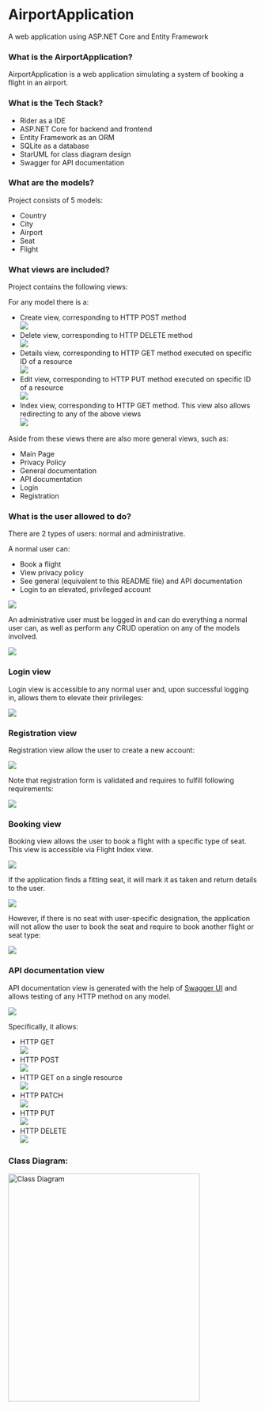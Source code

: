 # AirportApplication #
A web application using ASP.NET Core and Entity Framework

<h3>What is the AirportApplication?</h3>

<p>
    AirportApplication is a web application simulating a system of booking a flight in an airport.
</p>

<h3>What is the Tech Stack?</h3>

<ul>
    <li>Rider as a IDE</li>
    <li>ASP.NET Core for backend and frontend</li>
    <li>Entity Framework as an ORM</li>
    <li>SQLite as a database</li>
    <li>StarUML for class diagram design</li>
    <li>Swagger for API documentation</li>
</ul>

<h3>What are the models?</h3>

<p>
    Project consists of 5 models:
</p>

<ul>
    <li>Country</li>
    <li>City</li>
    <li>Airport</li>
    <li>Seat</li>
    <li>Flight</li>
</ul>

<h3>What views are included?</h3>

<p>
    Project contains the following views:
</p>

<p>
    For any model there is a:
</p>

<ul>
    <li>Create view, corresponding to HTTP POST method<br>
        <img src="https://github.com/Piotr-Lenarczyk/AirportApplication/blob/main/AirportApplication/wwwroot/images/Create.png"></img></li>
    <li>Delete view, corresponding to HTTP DELETE method<br>
        <img src="https://github.com/Piotr-Lenarczyk/AirportApplication/blob/main/AirportApplication/wwwroot/images/Remove.png"></img></li>
    <li>Details view, corresponding to HTTP GET method executed on specific ID of a resource<br>
        <img src="https://github.com/Piotr-Lenarczyk/AirportApplication/blob/main/AirportApplication/wwwroot/images/Details.png"></img></li>
    <li>Edit view, corresponding to HTTP PUT method executed on specific ID of a resource<br>
        <img src="https://github.com/Piotr-Lenarczyk/AirportApplication/blob/main/AirportApplication/wwwroot/images/Edit.png"></img></li>
    <li>Index view, corresponding to HTTP GET method. This view also allows redirecting to any of the above views<br>
        <img src="https://github.com/Piotr-Lenarczyk/AirportApplication/blob/main/AirportApplication/wwwroot/images/Index.png"></img></li>
</ul>
<p>
    Aside from these views there are also more general views, such as:
</p>

<ul>
    <li>Main Page</li>
    <li>Privacy Policy</li>
    <li>General documentation</li>
    <li>API documentation</li>
    <li>Login</li>
    <li>Registration</li>
</ul>

<h3>What is the user allowed to do?</h3>

<p>
    There are 2 types of users: normal and administrative.
</p>

<p>
    A normal user can:
</p>

<ul>
    <li>Book a flight</li>
    <li>View privacy policy</li>
    <li>See general (equivalent to this README file) and API documentation</li>
    <li>Login to an elevated, privileged account</li>
</ul>
<img src="https://github.com/Piotr-Lenarczyk/AirportApplication/blob/main/AirportApplication/wwwroot/images/MainNormal.png"></img>

<p>
    An administrative user must be logged in and can do everything a normal user can, as well as perform any CRUD operation on any of the models involved.
</p>
<img src="https://github.com/Piotr-Lenarczyk/AirportApplication/blob/main/AirportApplication/wwwroot/images/MainAdmin.png"></img>

<h3>Login view</h3>
<p>
    Login view is accessible to any normal user and, upon successful logging in, allows them to elevate their privileges:
</p>
<img src="https://github.com/Piotr-Lenarczyk/AirportApplication/blob/main/AirportApplication/wwwroot/images/Login.png"></img>

<h3>Registration view</h3>
<p>
    Registration view allow the user to create a new account:
</p>
<img src="https://github.com/Piotr-Lenarczyk/AirportApplication/blob/main/AirportApplication/wwwroot/images/Register.png"></img>
<p>
    Note that registration form is validated and requires to fulfill following requirements:
</p>
<img src="https://github.com/Piotr-Lenarczyk/AirportApplication/blob/main/AirportApplication/wwwroot/images/RegisterFail.png"></img>

<h3>Booking view</h3>
<p>
    Booking view allows the user to book a flight with a specific type of seat. This view is accessible via Flight Index view.
</p>
<img src="https://github.com/Piotr-Lenarczyk/AirportApplication/blob/main/AirportApplication/wwwroot/images/Book.png"></img>
<p>
    If the application finds a fitting seat, it will mark it as taken and return details to the user.
</p>
<img src="https://github.com/Piotr-Lenarczyk/AirportApplication/blob/main/AirportApplication/wwwroot/images/BookSuccess.png"></img>
<p>
    However, if there is no seat with user-specific designation, the application will not allow the user to book the seat and require to book another flight or seat type:
</p>
<img src="https://github.com/Piotr-Lenarczyk/AirportApplication/blob/main/AirportApplication/wwwroot/images/BookFail.png"></img>

<h3>API documentation view</h3>
<p>
    API documentation view is generated with the help of <a href="https://swagger.io/tools/swagger-ui/">Swagger UI</a> and allows testing of any HTTP method on any model.
</p>
<img src="https://github.com/Piotr-Lenarczyk/AirportApplication/blob/main/AirportApplication/wwwroot/images/API.png"></img>
<p>
    Specifically, it allows:
</p>
<ul>
    <li>HTTP GET<br>
        <img src="https://github.com/Piotr-Lenarczyk/AirportApplication/blob/main/AirportApplication/wwwroot/images/GET.png"></img></li>
    <li>HTTP POST<br>
        <img src="https://github.com/Piotr-Lenarczyk/AirportApplication/blob/main/AirportApplication/wwwroot/images/POST.png"></img></li>
    <li>HTTP GET on a single resource<br>
        <img src="https://github.com/Piotr-Lenarczyk/AirportApplication/blob/main/AirportApplication/wwwroot/images/GET{id}.png"></img></li>
    <li>HTTP PATCH<br>
        <img src="https://github.com/Piotr-Lenarczyk/AirportApplication/blob/main/AirportApplication/wwwroot/images/PATCH.png"></img></li>
    <li>HTTP PUT<br>
        <img src="https://github.com/Piotr-Lenarczyk/AirportApplication/blob/main/AirportApplication/wwwroot/images/PUT.png"></img></li>
    <li>HTTP DELETE<br>
        <img src="https://github.com/Piotr-Lenarczyk/AirportApplication/blob/main/AirportApplication/wwwroot/images/DELETE.png"></img></li>
</ul>

<h3>Class Diagram:</h3>
<img alt="Class Diagram" height="461" src="https://github.com/Piotr-Lenarczyk/AirportApplication/blob/main/AirportApplication/wwwroot/images/ClassDiagram.jpg" width="387"/>
